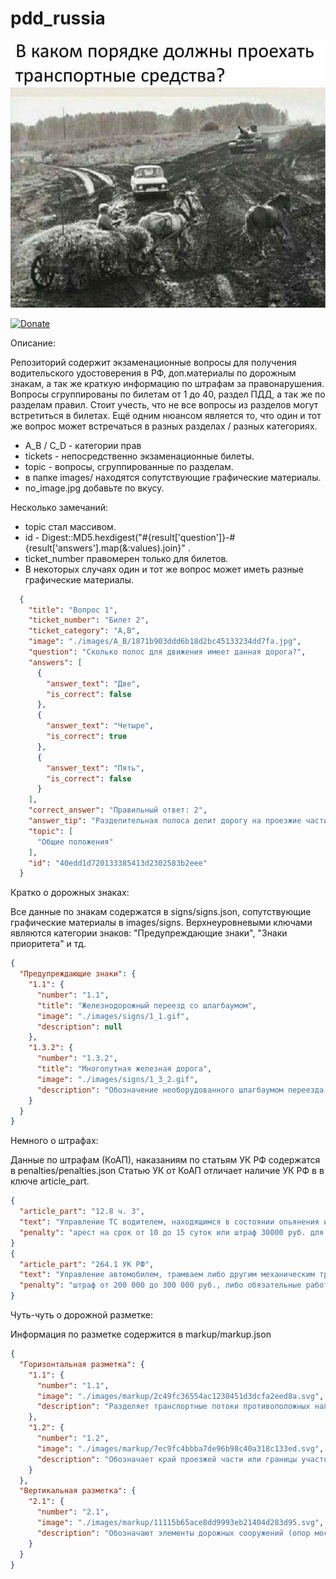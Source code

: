 # pdd_russia

![image description](./logo.jpg)

[![Donate](https://img.shields.io/badge/%D0%9F%D0%BE%D0%B4%D0%B4%D0%B5%D1%80%D0%B6%D0%B0%D1%82%D1%8C_%D1%80%D1%83%D0%B1%D0%BB%D0%B5%D0%BC-%D0%AEMoney-green)](https://yoomoney.ru/to/41001287467423)

Описание:

Репозиторий содержит экзаменационные вопросы для получения водительского удостоверения в РФ, доп.материалы по
дорожным знакам, а так же краткую информацию по штрафам за правонарушения.
Вопросы сгруппированы по билетам от 1 до 40, раздел ПДД, а так же по разделам правил.
Стоит учесть, что не все вопросы из разделов могут встретиться в билетах.
Ещё одним нюансом является то, что один и тот же вопрос может встречаться в разных разделах / разных категориях.

* A_B / C_D - категории прав
* tickets - непосредственно экзаменационные билеты.
* topic - вопросы, сгруппированные по разделам.
* в папке images/ находятся сопутствующие графические материалы.
* no_image.jpg добавьте по вкусу.

Несколько замечаний:

* topic стал массивом.
* id - Digest::MD5.hexdigest("#{result['question']}-#{result['answers'].map(&:values).join}" .
* ticket_number правомерен только для билетов.
* В некоторых случаях один и тот же вопрос может иметь разные графические материалы.

```json
  {
    "title": "Вопрос 1",
    "ticket_number": "Билет 2",
    "ticket_category": "A,B",
    "image": "./images/A_B/1871b903ddd6b18d2bc45133234dd7fa.jpg",
    "question": "Сколько полос для движения имеет данная дорога?",
    "answers": [
      {
        "answer_text": "Две",
        "is_correct": false
      },
      {
        "answer_text": "Четыре",
        "is_correct": true
      },
      {
        "answer_text": "Пять",
        "is_correct": false
      }
    ],
    "correct_answer": "Правильный ответ: 2",
    "answer_tip": "Разделительная полоса делит дорогу на проезжие части. Данная дорога имеет две проезжие части, четыре полосы движения.(Пункт 1.2 ПДД)",
    "topic": [
      "Общие положения"
    ],
    "id": "40edd1d720133385413d2302583b2eee"
  }
```

Кратко о дорожных знаках:

Все данные по знакам содержатся в signs/signs.json, сопутствующие графические материалы в images/signs.
Верхнеуровневыми ключами являются категории знаков: "Предупреждающие знаки", "Знаки приоритета" и тд.

```json
{
  "Предупреждающие знаки": {
    "1.1": {
      "number": "1.1",
      "title": "Железнодорожный переезд со шлагбаумом",
      "image": "./images/signs/1_1.gif",
      "description": null
    },
    "1.3.2": {
      "number": "1.3.2",
      "title": "Многопутная железная дорога",
      "image": "./images/signs/1_3_2.gif",
      "description": "Обозначение необорудованного шлагбаумом переезда через железную дорогу: 1.3.1 - с одним путем 1.3.2 - с двумя путями и более"
    }
  }
}
```

Немного о штрафах:

Данные по штрафам (КоАП), наказаниям по статьям УК РФ содержатся в penalties/penalties.json
Статью УК от КоАП отличает наличие УК РФ в в ключе article_part.

```json
{
  "article_part": "12.8 ч. 3",
  "text": "Управление ТС водителем, находящимся в состоянии опьянения и не имеющим права управления ТС либо лишенным права управления ТС",
  "penalty": "арест на срок от 10 до 15 суток или штраф 30000 руб. для лиц, в отношении которых не может применяться арест"
}
{
  "article_part": "264.1 УК РФ",
  "text": "Управление автомобилем, трамваем либо другим механическим транспортным средством лицом, находящимся в состоянии опьянения, подвергнутым административному наказанию за управление транспортным средством в состоянии опьянения или за невыполнение законного требования уполномоченного должностного лица о прохождении медицинского освидетельствования на состояние опьянения",
  "penalty": "штраф от 200 000 до 300 000 руб., либо обязательные работы (до 480 часов), либо принудительные работы (до 2 лет), либо лишение свободы (до 2 лет)"
}
```

Чуть-чуть о дорожной разметке:

Информация по разметке содержится в markup/markup.json
```json
{
  "Горизонтальная разметка": {
    "1.1": {
      "number": "1.1",
      "image": "./images/markup/2c49fc36554ac1230451d3dcfa2eed8a.svg",
      "description": "Разделяет транспортные потоки противоположных направлений и обозначает границы полос движения вопасных местах надорогах; обозначает границы стояночных мест транспортных средств; Нумерация разметки соответствует ГОСТу Р 51256-2018. Запрещается пересекать."
    },
    "1.2": {
      "number": "1.2",
      "image": "./images/markup/7ec9fc4bbba7de96b98c40a318c133ed.svg",
      "description": "Обозначает край проезжей части или границы участков проезжей части, накоторые въезд запрещен. Допускается пересекать для остановки транспортного средства на обочине и при выезде с нее в местах, где разрешена остановка или стоянка."
    }
  },
  "Вертикальная разметка": {
    "2.1": {
      "number": "2.1",
      "image": "./images/markup/11115b65ace8dd9993eb21404d283d95.svg",
      "description": "Обозначают элементы дорожных сооружений (опор мостов, путепроводов, торцовых частей парапетов и тому подобного), когда эти элементы представляют опасность для движущихся транспортных средств."
    }
  }  
}
```
